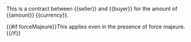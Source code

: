 This is a contract between {{seller}} and {{buyer}} for the amount of {{amount}} {{currency}}.

{{#if forceMajeure}}This applies even in the presence of force majeure.{{/if}}
